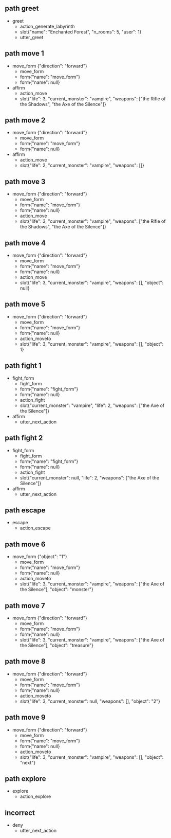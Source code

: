 ## path greet
* greet
  - action_generate_labyrinth
  - slot{"name": "Enchanted Forest", "n_rooms": 5, "user": 1}
  - utter_greet
  
## path move 1
* move_form {"direction": "forward"}
  - move_form
  - form{"name": "move_form"}
  - form{"name": null}
* affirm
  - action_move
  - slot{"life": 3, "current_monster": "vampire", "weapons": ["the Rifle of the Shadows", "the Axe of the Silence"]}
  
## path move 2
* move_form {"direction": "forward"}
  - move_form
  - form{"name": "move_form"}
  - form{"name": null}
* affirm
  - action_move
  - slot{"life": 2, "current_monster": "vampire", "weapons": []}
  
## path move 3
* move_form {"direction": "forward"}
  - move_form
  - form{"name": "move_form"}
  - form{"name": null}
  - action_move
  - slot{"life": 3, "current_monster": "vampire", "weapons": ["the Rifle of the Shadows", "the Axe of the Silence"]}
  
## path move 4
* move_form {"direction": "forward"}
  - move_form
  - form{"name": "move_form"}
  - form{"name": null}
  - action_move
  - slot{"life": 3, "current_monster": "vampire", "weapons": [], "object": null}
  
## path move 5
* move_form {"direction": "forward"}
  - move_form
  - form{"name": "move_form"}
  - form{"name": null}
  - action_moveto
  - slot{"life": 3, "current_monster": "vampire", "weapons": [], "object": 1}
  
## path fight 1
* fight_form
  - fight_form
  - form{"name": "fight_form"}
  - form{"name": null}
  - action_fight
  - slot{"current_monster": "vampire", "life": 2, "weapons": ["the Axe of the Silence"]}
* affirm
  - utter_next_action
  
## path fight 2
* fight_form
  - fight_form
  - form{"name": "fight_form"}
  - form{"name": null}
  - action_fight
  - slot{"current_monster": null, "life": 2, "weapons": ["the Axe of the Silence"]}
* affirm
  - utter_next_action
  
## path escape
* escape
  - action_escape
  
## path move 6
* move_form {"object": "1"}
  - move_form
  - form{"name": "move_form"}
  - form{"name": null}
  - action_moveto
  - slot{"life": 3, "current_monster": "vampire", "weapons": ["the Axe of the Silence"], "object": "monster"}
  
## path move 7
* move_form {"direction": "forward"}
  - move_form
  - form{"name": "move_form"}
  - form{"name": null}
  - slot{"life": 3, "current_monster": "vampire", "weapons": ["the Axe of the Silence"], "object": "treasure"}
 
 ## path move 8
* move_form {"direction": "forward"}
  - move_form
  - form{"name": "move_form"}
  - form{"name": null}
  - action_moveto
  - slot{"life": 3, "current_monster": null, "weapons": [], "object": "2"}
  
## path move 9
* move_form {"direction": "forward"}
  - move_form
  - form{"name": "move_form"}
  - form{"name": null}  
  - action_moveto
  - slot{"life": 3, "current_monster": "vampire", "weapons": [], "object": "next"}
  
## path explore
* explore
  - action_explore
    
## incorrect
* deny
  - utter_next_action